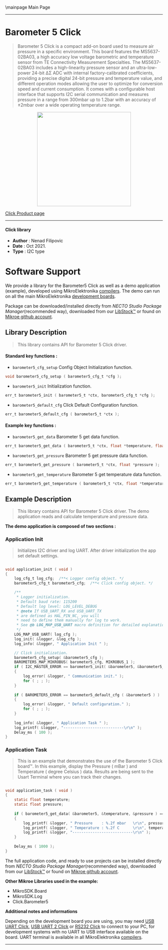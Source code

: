 \mainpage Main Page

---
# Barometer 5 Click

> Barometer 5 Click is a compact add-on board used to measure air pressure in a specific environment. This board features the MS5637-02BA03, a high accuracy low voltage barometric and temperature sensor from TE Connectivity Measurement Specialties. The MS5637-02BA03 includes a high-linearity pressure sensor and an ultra-low-power 24-bit ΔΣ ADC with internal factory-calibrated coefficients, providing a precise digital 24-bit pressure and temperature value, and different operation modes allowing the user to optimize for conversion speed and current consumption. It comes with a configurable host interface that supports I2C serial communication and measures pressure in a range from 300mbar up to 1.2bar with an accuracy of ±2mbar over a wide operating temperature range.

<p align="center">
  <img src="https://download.mikroe.com/images/click_for_ide/barometer5_click.png" height=300px>
</p>

[Click Product page](https://www.mikroe.com/barometer-5-click)

---


#### Click library

- **Author**        : Nenad Filipovic
- **Date**          : Oct 2021.
- **Type**          : I2C type


# Software Support

We provide a library for the Barometer5 Click
as well as a demo application (example), developed using MikroElektronika
[compilers](https://www.mikroe.com/necto-studio).
The demo can run on all the main MikroElektronika [development boards](https://www.mikroe.com/development-boards).

Package can be downloaded/installed directly from *NECTO Studio Package Manager*(recommended way), downloaded from our [LibStock&trade;](https://libstock.mikroe.com) or found on [Mikroe github account](https://github.com/MikroElektronika/mikrosdk_click_v2/tree/master/clicks).

## Library Description

> This library contains API for Barometer 5 Click driver.

#### Standard key functions :

- `barometer5_cfg_setup` Config Object Initialization function.
```c
void barometer5_cfg_setup ( barometer5_cfg_t *cfg );
```

- `barometer5_init` Initialization function.
```c
err_t barometer5_init ( barometer5_t *ctx, barometer5_cfg_t *cfg );
```

- `barometer5_default_cfg` Click Default Configuration function.
```c
err_t barometer5_default_cfg ( barometer5_t *ctx );
```

#### Example key functions :

- `barometer5_get_data` Barometer 5 get data function.
```c
err_t barometer5_get_data ( barometer5_t *ctx, float *temperature, float *pressure );
```

- `barometer5_get_pressure` Barometer 5 get pressure data function.
```c
err_t barometer5_get_pressure ( barometer5_t *ctx, float *pressure );
```

- `barometer5_get_temperature` Barometer 5 get temperature data function.
```c
err_t barometer5_get_temperature ( barometer5_t *ctx, float *temperature );
```

## Example Description

> This library contains API for Barometer 5 Click driver.
> The demo application reads and calculate temperature and pressure data.

**The demo application is composed of two sections :**

### Application Init

> Initializes I2C driver and log UART.
> After driver initialization the app set default settings.

```c

void application_init ( void ) 
{
    log_cfg_t log_cfg;  /**< Logger config object. */
    barometer5_cfg_t barometer5_cfg;  /**< Click config object. */

    /** 
     * Logger initialization.
     * Default baud rate: 115200
     * Default log level: LOG_LEVEL_DEBUG
     * @note If USB_UART_RX and USB_UART_TX 
     * are defined as HAL_PIN_NC, you will 
     * need to define them manually for log to work. 
     * See @b LOG_MAP_USB_UART macro definition for detailed explanation.
     */
    LOG_MAP_USB_UART( log_cfg );
    log_init( &logger, &log_cfg );
    log_info( &logger, " Application Init " );

    // Click initialization.
    barometer5_cfg_setup( &barometer5_cfg );
    BAROMETER5_MAP_MIKROBUS( barometer5_cfg, MIKROBUS_1 );
    if ( I2C_MASTER_ERROR == barometer5_init( &barometer5, &barometer5_cfg ) ) 
    {
        log_error( &logger, " Communication init." );
        for ( ; ; );
    }
    
    if ( BAROMETER5_ERROR == barometer5_default_cfg ( &barometer5 ) )
    {
        log_error( &logger, " Default configuration." );
        for ( ; ; );
    }
    
    log_info( &logger, " Application Task " );
    log_printf( &logger, "---------------------------\r\n" );
    Delay_ms ( 100 );
}

```

### Application Task

> This is an example that demonstrates the use of the Barometer 5 Click board™.
> In this example, display the Pressure ( mBar ) and Temperature ( degree Celsius ) data.
> Results are being sent to the Usart Terminal where you can track their changes.

```c

void application_task ( void ) 
{
    static float temperature;
    static float pressure;
    
    if ( barometer5_get_data( &barometer5, &temperature, &pressure ) == BAROMETER5_OK )
    {
        log_printf( &logger, " Pressure    : %.2f mbar   \r\n", pressure );
        log_printf( &logger, " Temperature : %.2f C      \r\n", temperature );
        log_printf( &logger, "---------------------------\r\n" );
    }
    
    Delay_ms ( 1000 );
}

```

The full application code, and ready to use projects can be installed directly from *NECTO Studio Package Manager*(recommended way), downloaded from our [LibStock&trade;](https://libstock.mikroe.com) or found on [Mikroe github account](https://github.com/MikroElektronika/mikrosdk_click_v2/tree/master/clicks).

**Other Mikroe Libraries used in the example:**

- MikroSDK.Board
- MikroSDK.Log
- Click.Barometer5

**Additional notes and informations**

Depending on the development board you are using, you may need
[USB UART Click](https://www.mikroe.com/usb-uart-click),
[USB UART 2 Click](https://www.mikroe.com/usb-uart-2-click) or
[RS232 Click](https://www.mikroe.com/rs232-click) to connect to your PC, for
development systems with no UART to USB interface available on the board. UART
terminal is available in all MikroElektronika
[compilers](https://shop.mikroe.com/compilers).

---
